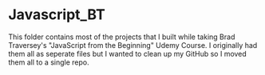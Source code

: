 # Javascript_BT

This folder contains most of the projects that I built while taking Brad Traversey's "JavaScript from the Beginning" Udemy Course. I originally had them all as seperate files but I wanted to clean up my GitHub so I moved them all to a single repo.
